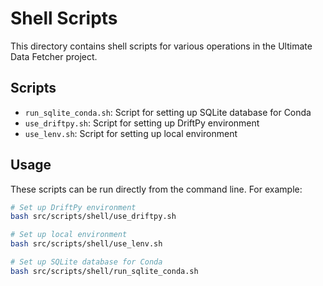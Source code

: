 # Shell Scripts

This directory contains shell scripts for various operations in the Ultimate Data Fetcher project.

## Scripts

- `run_sqlite_conda.sh`: Script for setting up SQLite database for Conda
- `use_driftpy.sh`: Script for setting up DriftPy environment
- `use_lenv.sh`: Script for setting up local environment

## Usage

These scripts can be run directly from the command line. For example:

```bash
# Set up DriftPy environment
bash src/scripts/shell/use_driftpy.sh

# Set up local environment
bash src/scripts/shell/use_lenv.sh

# Set up SQLite database for Conda
bash src/scripts/shell/run_sqlite_conda.sh
```